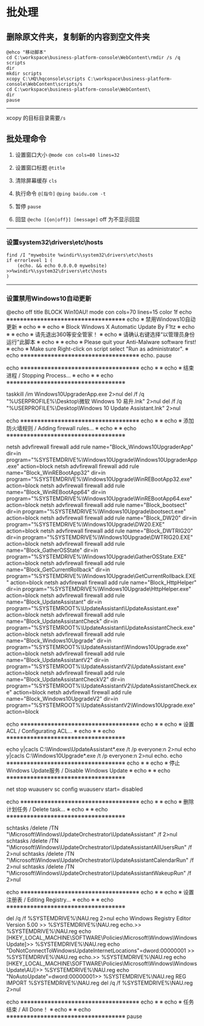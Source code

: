 # 批处理

## 删除原文件夹，复制新的内容到空文件夹
```
@ehco "移动脚本"
cd C:\workspace\business-platform-console\WebContent\rmdir /s /q scripts
dir
mkdir scripts
xcopy C:\HQ\hqconsole\scripts C:\workspace\business-platform-console\WebContent\scripts/s
cd C:\workspace\business-platform-console\WebContent\
dir
pause
```

---
xcopy 的目标目录需要`/s`

## 批处理命令

1. 设置窗口大小
`@mode con cols=80 lines=32`

1. 设置窗口标题
`@title`

1. 清除屏幕缓存
`cls`

1. 执行命令
`@[指令]`
`@ping baidu.com -t`

1. 暂停
`pause`

1. 回显
`@echo [{on|off}] [message]`
off 为不显示回显



---
### 设置system32\drivers\etc\hosts

    find /I "mywebsite %windir%\system32\drivers\etc\hosts
    if errorlevel 1 (
        (echo. && echo 0.0.0.0 mywebsite) >>%windir%\system32\drivers\etc\hosts
    )

---
### 设置禁用Windows10自动更新

@echo off
title BLOCK Win10AU!
mode con cols=70 lines=15
color 1f
echo ※※※※※※※※※※※※※※※※※※※※※※※※※※※※※※※※※※※
echo ※                    禁用Windows10自动更新                         ※
echo ※                                                                  ※
echo ※          Block Windows X Automatic Update By F1tz                ※
echo ※                                                                  ※
echo ※                   请先退出360等安全管家！                        ※
echo ※           请确认右键选择“以管理员身份运行”此脚本               ※
echo ※                                                                  ※
echo ※         Please quit your Anti-Malware software first!            ※
echo ※  Make sure Right-click on script select "Run as administrator".  ※
echo ※※※※※※※※※※※※※※※※※※※※※※※※※※※※※※※※※※※
echo.
pause

echo ※※※※※※※※※※※※※※※※※※※※※※※※※※※※※※※※※※※
echo ※                                                                  ※
echo ※                  结束进程 / Stopping Process...                  ※
echo ※                                                                  ※
echo ※※※※※※※※※※※※※※※※※※※※※※※※※※※※※※※※※※※

taskkill /im Windows10UpgraderApp.exe 2>nul
del /f /q "%USERPROFILE%\Desktop\微软 Windows 10 易升.lnk" 2>nul
del /f /q "%USERPROFILE%\Desktop\Windows 10 Update Assistant.lnk" 2>nul

echo ※※※※※※※※※※※※※※※※※※※※※※※※※※※※※※※※※※※
echo ※                                                                  ※
echo ※           添加防火墙规则 / Adding firewall rules...              ※
echo ※                                                                  ※
echo ※※※※※※※※※※※※※※※※※※※※※※※※※※※※※※※※※※※

netsh advfirewall firewall add rule name="Block_Windows10UpgraderApp" dir=in program="%SYSTEMDRIVE%\Windows10Upgrade\Windows10UpgraderApp.exe" action=block
netsh advfirewall firewall add rule name="Block_WinREBootApp32" dir=in program="%SYSTEMDRIVE%\Windows10Upgrade\WinREBootApp32.exe" action=block
netsh advfirewall firewall add rule name="Block_WinREBootApp64" dir=in program="%SYSTEMDRIVE%\Windows10Upgrade\WinREBootApp64.exe" action=block
netsh advfirewall firewall add rule name="Block_bootsect" dir=in program="%SYSTEMDRIVE%\Windows10Upgrade\bootsect.exe" action=block
netsh advfirewall firewall add rule name="Block_DW20" dir=in program="%SYSTEMDRIVE%\Windows10Upgrade\DW20.EXE" action=block
netsh advfirewall firewall add rule name="Block_DWTRIG20" dir=in program="%SYSTEMDRIVE%\Windows10Upgrade\DWTRIG20.EXE" action=block
netsh advfirewall firewall add rule name="Block_GatherOSState" dir=in program="%SYSTEMDRIVE%\Windows10Upgrade\GatherOSState.EXE" action=block
netsh advfirewall firewall add rule name="Block_GetCurrentRollback" dir=in program="%SYSTEMDRIVE%\Windows10Upgrade\GetCurrentRollback.EXE" action=block
netsh advfirewall firewall add rule name="Block_HttpHelper" dir=in program="%SYSTEMDRIVE%\Windows10Upgrade\HttpHelper.exe" action=block
netsh advfirewall firewall add rule name="Block_UpdateAssistant" dir=in program="%SYSTEMROOT%\UpdateAssistant\UpdateAssistant.exe" action=block
netsh advfirewall firewall add rule name="Block_UpdateAssistantCheck" dir=in program="%SYSTEMROOT%\UpdateAssistant\UpdateAssistantCheck.exe" action=block
netsh advfirewall firewall add rule name="Block_Windows10Upgrade" dir=in program="%SYSTEMROOT%\UpdateAssistant\Windows10Upgrade.exe" action=block
netsh advfirewall firewall add rule name="Block_UpdateAssistantV2" dir=in program="%SYSTEMROOT%\UpdateAssistantV2\UpdateAssistant.exe" action=block
netsh advfirewall firewall add rule name="Block_UpdateAssistantCheckV2" dir=in program="%SYSTEMROOT%\UpdateAssistantV2\UpdateAssistantCheck.exe" action=block
netsh advfirewall firewall add rule name="Block_Windows10UpgradeV2" dir=in program="%SYSTEMROOT%\UpdateAssistantV2\Windows10Upgrade.exe" action=block

echo ※※※※※※※※※※※※※※※※※※※※※※※※※※※※※※※※※※※
echo ※                                                                  ※
echo ※                 设置ACL / Configurating ACL...                   ※
echo ※                                                                  ※
echo ※※※※※※※※※※※※※※※※※※※※※※※※※※※※※※※※※※※

echo y|cacls C:\Windows\UpdateAssistant\*.exe /t /p everyone:n 2>nul
echo y|cacls C:\Windows10Upgrade\*.exe /t /p everyone:n 2>nul
echo.
echo ※※※※※※※※※※※※※※※※※※※※※※※※※※※※※※※※※※※
echo ※                                                                  ※
echo ※         停止Windows Update服务 / Disable Windows Update          ※
echo ※                                                                  ※
echo ※※※※※※※※※※※※※※※※※※※※※※※※※※※※※※※※※※※

net stop wuauserv
sc config wuauserv start= disabled

echo ※※※※※※※※※※※※※※※※※※※※※※※※※※※※※※※※※※※
echo ※                                                                  ※
echo ※                   删除计划任务 / Delete task...                  ※
echo ※                                                                  ※
echo ※※※※※※※※※※※※※※※※※※※※※※※※※※※※※※※※※※※

schtasks /delete /TN "\Microsoft\Windows\UpdateOrchestrator\UpdateAssistant" /f 2>nul
schtasks /delete /TN "\Microsoft\Windows\UpdateOrchestrator\UpdateAssistantAllUsersRun" /f 2>nul
schtasks /delete /TN "\Microsoft\Windows\UpdateOrchestrator\UpdateAssistantCalendarRun" /f 2>nul
schtasks /delete /TN "\Microsoft\Windows\UpdateOrchestrator\UpdateAssistantWakeupRun" /f 2>nul

echo ※※※※※※※※※※※※※※※※※※※※※※※※※※※※※※※※※※※
echo ※                                                                  ※
echo ※                 设置注册表 / Editing Registry...                 ※
echo ※                                                                  ※
echo ※※※※※※※※※※※※※※※※※※※※※※※※※※※※※※※※※※※

del /q /f %SYSTEMDRIVE%\NAU.reg 2>nul
echo Windows Registry Editor Version 5.00 >> %SYSTEMDRIVE%\NAU.reg
echo.>> %SYSTEMDRIVE%\NAU.reg
echo [HKEY_LOCAL_MACHINE\SOFTWARE\Policies\Microsoft\Windows\WindowsUpdate]>> %SYSTEMDRIVE%\NAU.reg
echo "DoNotConnectToWindowsUpdateInternetLocations"=dword:00000001 >> %SYSTEMDRIVE%\NAU.reg
echo.>> %SYSTEMDRIVE%\NAU.reg
echo [HKEY_LOCAL_MACHINE\SOFTWARE\Policies\Microsoft\Windows\WindowsUpdate\AU]>> %SYSTEMDRIVE%\NAU.reg
echo "NoAutoUpdate"=dword:00000001>> %SYSTEMDRIVE%\NAU.reg
REG IMPORT %SYSTEMDRIVE%\NAU.reg
del /q /f %SYSTEMDRIVE%\NAU.reg 2>nul

echo ※※※※※※※※※※※※※※※※※※※※※※※※※※※※※※※※※※※
echo ※                                                                  ※
echo ※                       任务结束 / All Done！                      ※
echo ※                                                                  ※
echo ※※※※※※※※※※※※※※※※※※※※※※※※※※※※※※※※※※※
pause